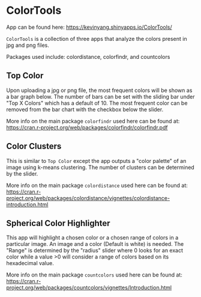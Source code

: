 # ColorTools
App can be found here: https://kevinyang.shinyapps.io/ColorTools/

`ColorTools` is a collection of three apps that analyze the colors present in jpg and png files.

Packages used include: colordistance, colorfindr, and countcolors

## Top Color

Upon uploading a jpg or png file, the most frequent colors will be shown as a bar graph below. The number of bars can be set with the sliding bar under "Top X Colors" which has a default of 10. The most frequent color can be removed from the bar chart with the checkbox below the slider.

More info on the main package `colorfindr` used here can be found at: https://cran.r-project.org/web/packages/colorfindr/colorfindr.pdf

## Color Clusters

This is similar to `Top Color` except the app outputs a "color palette" of an image using k-means clustering. The number of clusters can be determined by the slider.

More info on the main package `colordistance` used here can be found at: https://cran.r-project.org/web/packages/colordistance/vignettes/colordistance-introduction.html

## Spherical Color Highlighter

This app will highlight a chosen color or a chosen range of colors in a particular image. An image and a color (Default is white) is needed. The "Range" is determined by the "radius" slider where 0 looks for an exact color while a value >0 will consider a range of colors based on its hexadecimal value.

More info on the main package `countcolors` used here can be found at: https://cran.r-project.org/web/packages/countcolors/vignettes/Introduction.html
